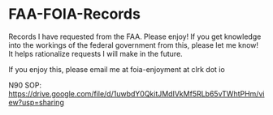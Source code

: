# FAA-FOIA-Records

Records I have requested from the FAA. Please enjoy! If you get knowledge into the workings of the federal government from this, please let me know! It helps rationalize requests I will make in the future.

If you enjoy this, please email me at foia-enjoyment at   clrk    dot io

N90 SOP: https://drive.google.com/file/d/1uwbdY0QkitJMdIVkMf5RLb65vTWhtPHm/view?usp=sharing
